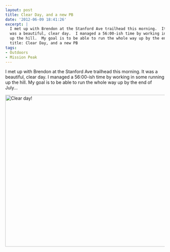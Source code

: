 ```yaml
---
layout: post
title: Clear Day, and a new PB
date: '2012-06-09 18:41:26'
excerpt: |
  I met up with Brendon at the Stanford Ave trailhead this morning.  It
  was a beautiful, clear day.  I managed a 56:00-ish time by working in some running
  up the hill.  My goal is to be able to run the whole way up by the end of July...
  title: Clear Day, and a new PB
tags:
- Outdoors
- Mission Peak
---
```


I met up with Brendon at the Stanford Ave trailhead this morning. It was a beautiful, clear day. I managed a 56:00-ish time by working in some running up the hill. My goal is to be able to run the whole way up by the end of July...

<a href="http://www.flickr.com/photos/thenobot/7169880369/" title="Clear day! by thenobot, on Flickr"><img src="https://farm9.staticflickr.com/8009/7169880369_d020e879ba_z.jpg" width="640" height="478" alt="Clear day!"></a>
